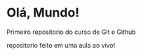 # Olá, Mundo!
 Primeiro repositorio do curso de Git e Github

 repositorio feito em uma aula ao vivo!
